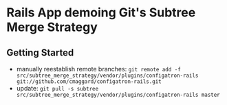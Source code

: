 # Rails App demoing Git's Subtree Merge Strategy #
## Getting Started ##
   * manually reestablish remote branches: `git remote add -f src/subtree_merge_strategy/vendor/plugins/configatron-rails git://github.com/cmaggard/configatron-rails.git`
   * update: `git pull -s subtree src/subtree_merge_strategy/vendor/plugins/configatron-rails master`
